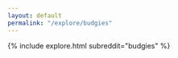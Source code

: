 ```yaml
---
layout: default
permalink: "/explore/budgies"
---
```


<link rel="stylesheet" type="text/css" href="/static/css/explore.css">
{% include explore.html subreddit="budgies" %}
